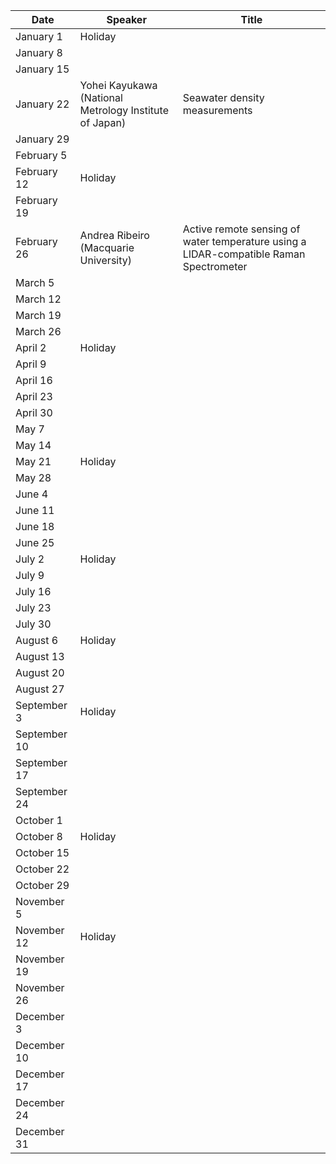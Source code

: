 Date          |   Speaker                                                 |   Title
--------------|-----------------------------------------------------------|-----------------------------------------------------------------------------------------
January 1     |   Holiday                                                 |
January 8     |                                                           |
January 15    |                                                           |
January 22    |   Yohei Kayukawa (National Metrology Institute of Japan)  |   Seawater density measurements
January 29    |                                                           |
February 5    |                                                           |
February 12   |   Holiday                                                 |
February 19   |                                                           |
February 26   |   Andrea Ribeiro (Macquarie University)                   |   Active remote sensing of water temperature using a LIDAR-compatible Raman Spectrometer
March 5       |                                                           |
March 12      |                                                           |
March 19      |                                                           |
March 26      |                                                           |
April 2       |   Holiday                                                 |
April 9       |                                                           |
April 16      |                                                           |
April 23      |                                                           |
April 30      |                                                           |
May 7         |                                                           |
May 14        |                                                           |
May 21        |   Holiday                                                 |
May 28        |                                                           |
June 4        |                                                           |
June 11       |                                                           |
June 18       |                                                           |
June 25       |                                                           |
July 2        |   Holiday                                                 |
July 9        |                                                           |
July 16       |                                                           |
July 23       |                                                           |
July 30       |                                                           |
August 6      |   Holiday                                                 |
August 13     |                                                           |
August 20     |                                                           |
August 27     |                                                           |
September 3   |   Holiday                                                 |
September 10  |                                                           |
September 17  |                                                           |
September 24  |                                                           |
October 1     |                                                           |
October 8     |   Holiday                                                 |
October 15    |                                                           |
October 22    |                                                           |
October 29    |                                                           |
November 5    |                                                           |
November 12   |   Holiday                                                 |
November 19   |                                                           |
November 26   |                                                           |
December 3    |                                                           |
December 10   |                                                           |
December 17   |                                                           |
December 24   |                                                           |
December 31   |                                                           |
